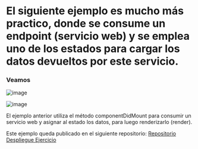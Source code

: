 # El siguiente ejemplo es mucho más practico, donde se consume un endpoint (servicio web) y se emplea uno de los estados para cargar los datos devueltos por este servicio. 

### Veamos

![image](https://res.cloudinary.com/duzf4vfki/image/upload/v1632769643/CampoEntrenamientoFrontend/cicloVidaComponentes/6_ntt1zv.png)


![image](https://res.cloudinary.com/duzf4vfki/image/upload/v1632769722/CampoEntrenamientoFrontend/cicloVidaComponentes/7_esnhmu.png)

El ejemplo anterior utiliza el método componentDidMount para consumir un servicio web 
y asignar al estado los datos, para luego renderizarlo (render). 

Este ejemplo queda publicado en el siguiente repositorio: 
[Repositorio](https://github.com/devoscarmesa/neo-feed)
[Despliegue Ejercicio](https://devoscarmesa.github.io/neo-feed/) 